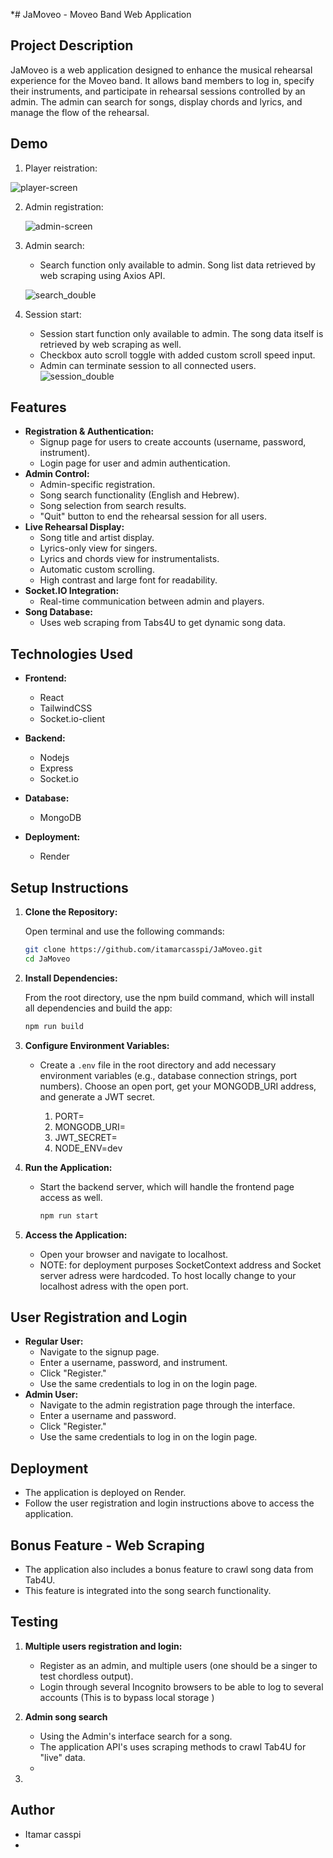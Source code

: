 *# JaMoveo - Moveo Band Web Application

## Project Description

JaMoveo is a web application designed to enhance the musical rehearsal experience for the Moveo band. It allows band members to log in, specify their instruments, and participate in rehearsal sessions controlled by an admin. The admin can search for songs, display chords and lyrics, and manage the flow of the rehearsal.

## Demo
1. Player reistration:
   
  ![player-screen](https://github.com/user-attachments/assets/797b8d7a-3fd0-4ee2-b413-e9d8dc68663b)

2. Admin registration:
   
   ![admin-screen](https://github.com/user-attachments/assets/c781f84b-58d6-4c4c-81ff-82e2b985bf27)
3. Admin search:
   * Search function only available to admin. Song list data retrieved by web scraping using Axios API.

   ![search_double](https://github.com/user-attachments/assets/ff765f1f-7b79-4ffd-90ac-c111c18dd20d)
4. Session start:
   * Session start function only available to admin. The song data itself is retrieved by web scraping as well.
   * Checkbox auto scroll toggle with added custom scroll speed input.
   * Admin can terminate session to all connected users.
   ![session_double](https://github.com/user-attachments/assets/de833738-a5f0-47ea-bfa2-813c412dafef)

## Features

* **Registration & Authentication:**
  * Signup page for users to create accounts (username, password, instrument).
  * Login page for user and admin authentication.
* **Admin Control:**
  * Admin-specific registration.
  * Song search functionality (English and Hebrew).
  * Song selection from search results.
  * "Quit" button to end the rehearsal session for all users.
* **Live Rehearsal Display:**
  * Song title and artist display.
  * Lyrics-only view for singers.
  * Lyrics and chords view for instrumentalists.
  * Automatic custom scrolling.
  * High contrast and large font for readability.
* **Socket.IO Integration:**
  * Real-time communication between admin and players.
* **Song Database:**
  * Uses web scraping from Tabs4U to get dynamic song data.

## Technologies Used

* **Frontend:**
  * React
  * TailwindCSS
  * Socket.io-client
* **Backend:**
  * Nodejs
  * Express
  * Socket.io

* **Database:**
  * MongoDB
* **Deployment:**
  * Render

## Setup Instructions

1. **Clone the Repository:**

    Open terminal and use the following commands:

      ```bash
      git clone https://github.com/itamarcasspi/JaMoveo.git
      cd JaMoveo
      ```

2. **Install Dependencies:**

    From the root directory, use the npm build command, which will install all dependencies and build the app:

      ```bash
      npm run build
      ```

3. **Configure Environment Variables:**

    * Create a `.env` file in the root directory and add necessary environment variables (e.g., database connection strings, port numbers). Choose an open port, get your MONGODB_URI address, and generate a JWT secret.

      1. PORT=
      2. MONGODB_URI=
      3. JWT_SECRET=
      4. NODE_ENV=dev

4. **Run the Application:**

    * Start the backend server, which will handle the frontend page access as well.

        ```bash
        npm run start
        ```

5. **Access the Application:**

    * Open your browser and navigate to localhost.
    * NOTE: for deployment purposes SocketContext address and Socket server adress were hardcoded. To host locally change to your localhost adress with the open port.

## User Registration and Login

* **Regular User:**
  * Navigate to the signup page.
  * Enter a username, password, and instrument.
  * Click "Register."
  * Use the same credentials to log in on the login page.
* **Admin User:**
  * Navigate to the admin registration page through the interface.
  * Enter a username and password.
  * Click "Register."
  * Use the same credentials to log in on the login page.

## Deployment

* The application is deployed on Render.
* Follow the user registration and login instructions above to access the application.

## Bonus Feature - Web Scraping

* The application also includes a bonus feature to crawl song data from Tab4U.
* This feature is integrated into the song search functionality.

## Testing

1. **Multiple users registration and login:**

   * Register as an admin, and multiple users (one should be a singer to test chordless output).
   * Login through several Incognito browsers to be able to log to several accounts (This is to bypass local storage )

2. **Admin song search**
   * Using the Admin's interface search for a song.
   * The application API's uses scraping methods to crawl Tab4U for "live" data.
   *
3.
  
## Author

* Itamar casspi
*
